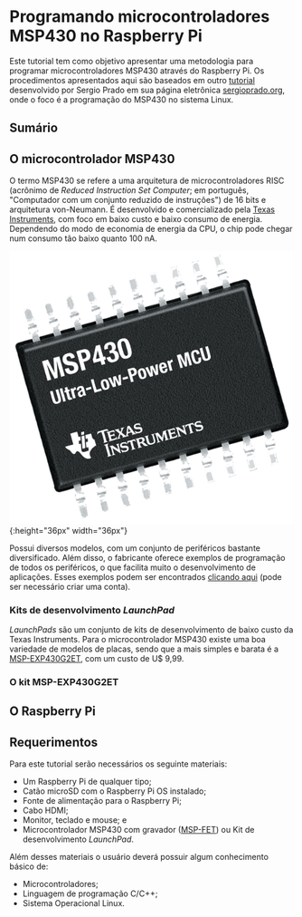 # Programando microcontroladores MSP430 no Raspberry Pi

Este tutorial tem como objetivo apresentar uma metodologia para programar microcontroladores MSP430 através do Raspberry Pi. Os procedimentos apresentados aqui são baseados em outro [tutorial](https://sergioprado.org/trabalhando-com-o-msp430-no-linux/) desenvolvido por Sergio Prado em sua página eletrônica [sergioprado.org](sergioprado.org), onde o foco é a programação do MSP430 no sistema Linux.

## Sumário

## O microcontrolador MSP430

O termo MSP430 se refere a uma arquitetura de microcontroladores RISC (acrônimo de _Reduced Instruction Set Computer_; em português, "Computador com um conjunto reduzido de instruções") de 16 bits e arquitetura von-Neumann. É desenvolvido e comercializado pela [Texas Instruments](https://www.ti.com/microcontrollers/msp430-ultra-low-power-mcus/overview.html), com foco em baixo custo e baixo consumo de energia. Dependendo do modo de economia de energia da CPU, o chip pode chegar num consumo tão baixo quanto 100 nA.

![msp430](./figuras/MSP430.png){:height="36px" width="36px"}




Possui diversos modelos, com um conjunto de periféricos bastante diversificado. Além disso, o fabricante oferece exemplos de programação de todos os periféricos, o que facilita muito o desenvolvimento de aplicações. Esses exemplos podem ser encontrados [clicando aqui](https://dev.ti.com/) (pode ser necessário criar uma conta).

### Kits de desenvolvimento _LaunchPad_

_LaunchPads_ são um conjunto de kits de desenvolvimento de baixo custo da Texas Instruments. Para o microcontrolador MSP430 existe uma boa variedade de modelos de placas, sendo que a mais simples e barata é a [MSP-EXP430G2ET](https://www.ti.com/tool/MSP-EXP430G2ET), com um custo de U$ 9,99.

### O kit MSP-EXP430G2ET

## O Raspberry Pi

## Requerimentos

Para este tutorial serão necessários os seguinte materiais:

 - Um Raspberry Pi de qualquer tipo;
 - Catão microSD com o Raspberry Pi OS instalado;
 - Fonte de alimentação para o Raspberry Pi;
 - Cabo HDMI;
 - Monitor, teclado e mouse; e
 - Microcontrolador MSP430 com gravador ([MSP-FET](https://www.ti.com/tool/MSP-FET)) ou Kit de desenvolvimento _LaunchPad_.

 Além desses materiais o usuário deverá possuir algum conhecimento básico de:

 - Microcontroladores;
 - Linguagem de programação C/C++;
 - Sistema Operacional Linux.